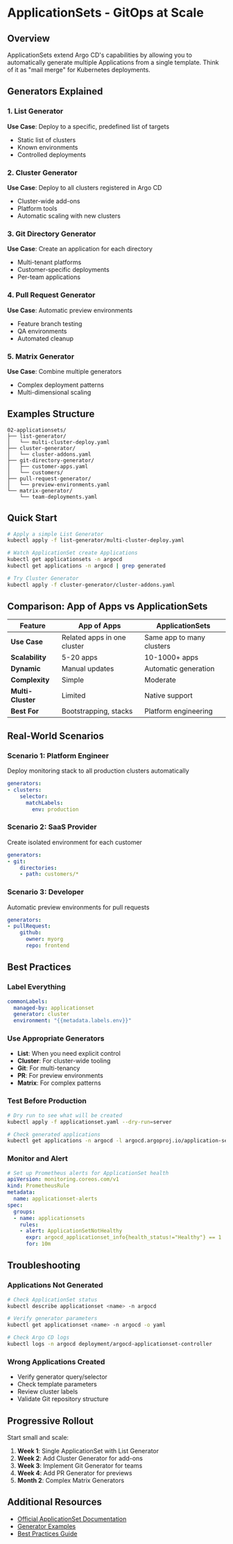 # ApplicationSets - GitOps at Scale

## Overview

ApplicationSets extend Argo CD's capabilities by allowing you to automatically generate multiple Applications from a single template. Think of it as "mail merge" for Kubernetes deployments.

## Generators Explained

### 1. List Generator
**Use Case**: Deploy to a specific, predefined list of targets
- Static list of clusters
- Known environments
- Controlled deployments

### 2. Cluster Generator
**Use Case**: Deploy to all clusters registered in Argo CD
- Cluster-wide add-ons
- Platform tools
- Automatic scaling with new clusters

### 3. Git Directory Generator
**Use Case**: Create an application for each directory
- Multi-tenant platforms
- Customer-specific deployments
- Per-team applications

### 4. Pull Request Generator
**Use Case**: Automatic preview environments
- Feature branch testing
- QA environments
- Automated cleanup

### 5. Matrix Generator
**Use Case**: Combine multiple generators
- Complex deployment patterns
- Multi-dimensional scaling

## Examples Structure

```
02-applicationsets/
├── list-generator/
│   └── multi-cluster-deploy.yaml
├── cluster-generator/
│   └── cluster-addons.yaml
├── git-directory-generator/
│   ├── customer-apps.yaml
│   └── customers/
├── pull-request-generator/
│   └── preview-environments.yaml
└── matrix-generator/
    └── team-deployments.yaml
```

## Quick Start

```bash
# Apply a simple List Generator
kubectl apply -f list-generator/multi-cluster-deploy.yaml

# Watch ApplicationSet create Applications
kubectl get applicationsets -n argocd
kubectl get applications -n argocd | grep generated

# Try Cluster Generator
kubectl apply -f cluster-generator/cluster-addons.yaml
```

## Comparison: App of Apps vs ApplicationSets

| Feature | App of Apps | ApplicationSets |
|---------|-------------|------------------|
| **Use Case** | Related apps in one cluster | Same app to many clusters |
| **Scalability** | 5-20 apps | 10-1000+ apps |
| **Dynamic** | Manual updates | Automatic generation |
| **Complexity** | Simple | Moderate |
| **Multi-Cluster** | Limited | Native support |
| **Best For** | Bootstrapping, stacks | Platform engineering |

## Real-World Scenarios

### Scenario 1: Platform Engineer
Deploy monitoring stack to all production clusters automatically
```yaml
generators:
- clusters:
    selector:
      matchLabels:
        env: production
```

### Scenario 2: SaaS Provider
Create isolated environment for each customer
```yaml
generators:
- git:
    directories:
    - path: customers/*
```

### Scenario 3: Developer
Automatic preview environments for pull requests
```yaml
generators:
- pullRequest:
    github:
      owner: myorg
      repo: frontend
```

## Best Practices

### Label Everything
```yaml
commonLabels:
  managed-by: applicationset
  generator: cluster
  environment: "{{metadata.labels.env}}"
```

### Use Appropriate Generators
- **List**: When you need explicit control
- **Cluster**: For cluster-wide tooling
- **Git**: For multi-tenancy
- **PR**: For preview environments
- **Matrix**: For complex patterns

### Test Before Production
```bash
# Dry run to see what will be created
kubectl apply -f applicationset.yaml --dry-run=server

# Check generated applications
kubectl get applications -n argocd -l argocd.argoproj.io/application-set-name=my-appset
```

### Monitor and Alert
```yaml
# Set up Prometheus alerts for ApplicationSet health
apiVersion: monitoring.coreos.com/v1
kind: PrometheusRule
metadata:
  name: applicationset-alerts
spec:
  groups:
  - name: applicationsets
    rules:
    - alert: ApplicationSetNotHealthy
      expr: argocd_applicationset_info{health_status!="Healthy"} == 1
      for: 10m
```

## Troubleshooting

### Applications Not Generated
```bash
# Check ApplicationSet status
kubectl describe applicationset <name> -n argocd

# Verify generator parameters
kubectl get applicationset <name> -n argocd -o yaml

# Check Argo CD logs
kubectl logs -n argocd deployment/argocd-applicationset-controller
```

### Wrong Applications Created
- Verify generator query/selector
- Check template parameters
- Review cluster labels
- Validate Git repository structure

## Progressive Rollout

Start small and scale:

1. **Week 1**: Single ApplicationSet with List Generator
2. **Week 2**: Add Cluster Generator for add-ons
3. **Week 3**: Implement Git Generator for teams
4. **Week 4**: Add PR Generator for previews
5. **Month 2**: Complex Matrix Generators

## Additional Resources

- [Official ApplicationSet Documentation](https://argo-cd.readthedocs.io/en/stable/user-guide/application-set/)
- [Generator Examples](https://github.com/argoproj/argo-cd/tree/master/applicationset/examples)
- [Best Practices Guide](https://argo-cd.readthedocs.io/en/stable/operator-manual/applicationset/)
